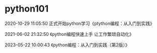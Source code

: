 # python101

2020-10-29 11:05:50	正式开始python学习《ptython编程：从入门到实践》

2021-06-02 21:32:50	《python编程快速上手 让工作繁琐自动化》

2023-05-22 10:00:43 《python编程：从入门到实践（第2版）》
